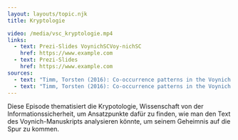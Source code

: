 ```yaml
---
layout: layouts/topic.njk
title: Kryptologie

video: /media/vsc_kryptologie.mp4
links:
  - text: Prezi-Slides VoynichSCVoy-nichSC
    href: https://www.example.com
  - text: Prezi-Slides
    href: https://www.example.com
sources:
  - text: "Timm, Torsten (2016): Co-occurrence patterns in the Voynich Manuscript. [https://arxiv.org/abs/1601.07435](https://arxiv.org/abs/1601.07435)"
  - text: "Timm, Torsten (2016): Co-occurrence patterns in the Voynich Manuscript. [https://arxiv.org/abs/1601.07435](https://arxiv.org/abs/1601.07435)"
---
```


Diese Episode thematisiert die Krypotologie, Wissenschaft von der Informationssicherheit, um Ansatzpunkte dafür zu finden, wie man den Text des Voynich-Manuskripts analysieren könnte, um seinem Geheimnis auf die Spur zu kommen.

